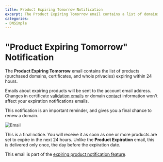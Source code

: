 ```yaml
---
title: Product Expiring Tomorrow Notification
excerpt: The Product Expiring Tomorrow email contains a list of domains expiring within 24 hours.
categories:
- DNSimple
---
```


# "Product Expiring Tomorrow" Notification

The **Product Expiring Tomorrow** email contains the list of products (purchased domains, certificates, and whois privacies) expiring within 24 hours.

Emails about expiring products will be sent to the account email address. Changes in certificate [validation emails](/articles/ssl-certificates-email-validation/) or domain [contact](/articles/contact-management/) information won't affect your expiration notifications emails.

This notification is an important reminder, and gives you a final chance to renew a domain.

![Email](/files/notifications-expiring-tomorrow.png)

This is a final notice. You will receive it as soon as one or more products are set to expire in the next 24 hours. Unlike the **Product Expiration** email, this is delivered only once, the day before the expiration date.

This email is part of the [expiring product notification feature](/articles/expiring-product-email-notifications/).
